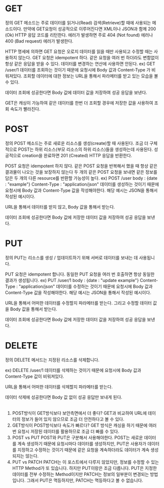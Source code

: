 # GET
정의
GET 메소드는 주로 데이터를 읽거나(Read) 검색(Retrieve)할 때에 사용되는 메소드이다. 만약에 GET요청이 성공적으로 이루어진다면 XML이나 JSON과 함께 200 (Ok) HTTP 응답 코드를 리턴한다. 에러가 발생하면 주로 404 (Not found) 에러나 400 (Bad request) 에러가 발생한다.

HTTP 명세에 의하면 GET 요청은 오로지 데이터를 읽을 때만 사용되고 수정할 때는 사용하지 않는다.
GET 요청은 idempotent 하다.
같은 요청을 여러 번 하더라도 변함없이 항상 같은 응답을 받을 수 있다.
데이터를 변경하는 연산에 사용하면 안된다.
ex)
GET /user/1
데이터를 조회하는 것이기 때문에 요청시에 Body 값과 Content-Type 가 비워져있다. 조회할 데이터에 대한 정보는 URL을 통해서 파라메터를 받고 있는 모습을 볼 수 있다.

데이터 조회에 성공한다면 Body 값에 데이터 값을 저장하여 성공 응답을 보낸다.

GET은 캐싱이 가능하여 같은 데이터를 한번 더 조회할 경우에 저장한 값을 사용하여 조회 속도가 빨라진다.

# POST
정의
POST 메소드는 주로 새로운 리소스를 생성(create)할 때 사용된다. 조금 더 구체적으로 POST는 하위 리소스(부모 리소스의 하위 리소스)들을 생성하는데 사용된다. 성공적으로 creation을 완료하면 201 (Created) HTTP 응답을 반환한다.

POST 요청은 idempotent 하지 않다.
같은 POST 요청을 반복해서 했을 때 항상 같은 결과물이 나오는 것을 보장하지 않는다
두 개의 같은 POST 요청을 보내면 같은 정보를 담은 두 개의 다른 resource를 반환할 가능성이 높다.
ex)
POST /user
body : {date : "example"}
Content-Type : "application/json"
데이터를 생성하는 것이기 때문에 요청시에 Body 값과 Content-Type 값을 작성해야한다. 해당 예시는 JSON을 통해서 작성된 예시이다.

URL을 통해서 데이터를 받지 않고, Body 값을 통해서 받는다.

데이터 조회에 성공한다면 Body 값에 저장한 데이터 값을 저장하여 성공 응답을 보낸다.

# PUT
정의
PUT는 리소스를 생성 / 업데이트하기 위해 서버로 데이터를 보내는 데 사용됩니다.

PUT 요청은 idempotent 합니다.
동일한 PUT 요청을 여러 번 호출하면 항상 동일한 결과가 생성됩니다.
ex)
PUT /user/1
body : {date : "update example"}
Content-Type : "application/json"
데이터를 수정하는 것이기 때문에 요청시에 Body 값과 Content-Type 값을 작성해야한다. 해당 예시는 JSON을 통해서 작성된 예시이다.

URL을 통해서 어떠한 데이터를 수정할지 파라메터를 받는다. 그리고 수정할 데이터 값을 Body 값을 통해서 받는다.

데이터 조회에 성공한다면 Body 값에 저장한 데이터 값을 저장하여 성공 응답을 보낸다.

# DELETE
정의
DELETE 메서드는 지정된 리소스를 삭제합니다.

ex)
DELETE /user/1
데이터를 삭제하는 것이기 때문에 요청시에 Body 값과 Content-Type 값이 비워져있다.

URL을 통해서 어떠한 데이터를 삭제할지 파라메터를 받는다.

데이터 삭제에 성공한다면 Body 값 없이 성공 응답만 보내게 된다.


######
1. POST방식이 GET방식보다 보안측면에서 더 좋다?
 GET과 비교하여 URL에 데이터의 정보가 들어 있지 않으므로 조금 더 안전하다고 볼 수 있다.
2. GET방식이 POST방식보다 속도가 빠르다?
GET 방식은 캐싱을 하기 때문에 여러번 요청시 저장된 데이터를 활용하므로 조금 더 빠를 수 있다.
4. POST vs PUT
POST와 PUT은 구분해서 사용해야한다. POST는 새로운 데이터를 계속 생성하기 때문에 요청시마다 데이터를 생성하지만, PUT은 사용자가 데이터를 지정하고 수정하는 것이기 때문에 같은 요청을 계속하더라도 데이터가 계속 생성되지는 않는다.
4. PUT vs PATCH
PATCH는 이 포스트에서 다루지 않았지만, 정보를 수정할 수 있는 HTTP Method가 또 있습니다. 하지만 PUT이랑은 조금 다릅니다. PUT은 지정한 데이터를 전부 수정하는 Method이지만 PATCH는 정보의 일부분이 변경되는 방법입니다. 그래서 PUT은 멱등하지만, PATCH는 멱등하다고 볼 수 없습니다.